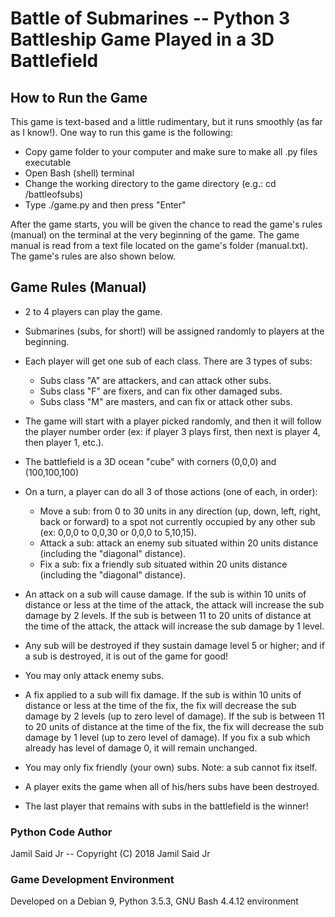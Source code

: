 # Battle of Submarines -- Python 3 Battleship Game Played in a 3D Battlefield

## How to Run the Game

This game is text-based and a little rudimentary, but it runs smoothly (as far as I know!). One way to run this game is the following:

* Copy game folder to your computer and make sure to make all .py files executable
* Open Bash (shell) terminal
* Change the working directory to the game directory (e.g.: cd /battleofsubs)
* Type ./game.py and then press "Enter"
    
After the game starts, you will be given the chance to read the game's rules (manual) on the terminal at the very beginning of the game. The game manual is read from a text file located on the game's folder (manual.txt). The game's rules are also shown below.

## Game Rules (Manual)

* 2 to 4 players can play the game.

* Submarines (subs, for short!) will be assigned randomly to players at the beginning.

* Each player will get one sub of each class. There are 3 types of subs: 
    * Subs class "A" are attackers, and can attack other subs. 
    * Subs class "F" are fixers, and can fix other damaged subs. 
    * Subs class "M" are masters, and can fix or attack other subs. 

* The game will start with a player picked randomly, and then it will follow the player number order (ex: if player 3 plays first, then next is player 4, then player 1, etc.).

* The battlefield is a 3D ocean "cube" with corners (0,0,0) and (100,100,100)

* On a turn, a player can do all 3 of those actions (one of each, in order): 
    * Move a sub: from 0 to 30 units in any direction (up, down, left, right, back or forward) to a spot not currently occupied by any other sub (ex: 0,0,0 to 0,0,30 or 0,0,0 to 5,10,15).
    * Attack a sub: attack an enemy sub situated within 20 units distance (including the "diagonal" distance).
    * Fix a sub: fix a friendly sub situated within 20 units distance (including the "diagonal" distance). 

* An attack on a sub will cause damage. If the sub is within 10 units of distance or less at the time of the attack, the attack will increase the sub damage by 2 levels. If the sub is between 11 to 20 units of distance at the time of the attack, the attack will increase the sub damage by 1 level.

* Any sub will be destroyed if they sustain damage level 5 or higher; and if a sub is destroyed, it is out of the game for good! 

* You may only attack enemy subs.

* A fix applied to a sub will fix damage. If the sub is within 10 units of distance or less at the time of the fix, the fix will decrease the sub damage by 2 levels (up to zero level of damage). If the sub is between 11 to 20 units of distance at the time of the fix, the fix will decrease the sub damage by 1 level (up to zero level of damage). If you fix a sub which already has level of damage 0, it will remain unchanged.

* You may only fix friendly (your own) subs. Note: a sub cannot fix itself.

* A player exits the game when all of his/hers subs have been destroyed.

* The last player that remains with subs in the battlefield is the winner!

### Python Code Author
Jamil Said Jr -- Copyright (C) 2018 Jamil Said Jr

### Game Development Environment
Developed on a Debian 9, Python 3.5.3, GNU Bash 4.4.12 environment
